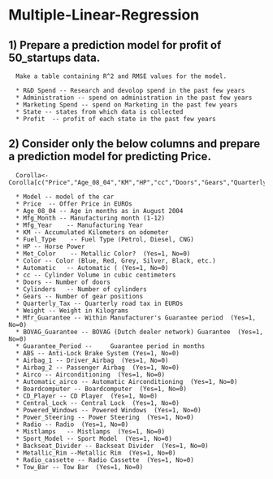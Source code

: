 # Multiple-Linear-Regression

## 1) Prepare a prediction model for profit of 50_startups data.

      Make a table containing R^2 and RMSE values for the model.

      * R&D Spend -- Research and devolop spend in the past few years
      * Administration -- spend on administration in the past few years
      * Marketing Spend -- spend on Marketing in the past few years
      * State -- states from which data is collected
      * Profit  -- profit of each state in the past few years
  
  
## 2) Consider only the below columns and prepare a prediction model for predicting Price.

      Corolla<-Corolla[c("Price","Age_08_04","KM","HP","cc","Doors","Gears","Quarterly_Tax","Weight")]

      * Model -- model of the car
      * Price  -- Offer Price in EUROs	
      * Age_08_04 -- Age in months as in August 2004	
      * Mfg_Month -- Manufacturing month (1-12)	
      * Mfg_Year	-- Manufacturing Year
      * KM -- Accumulated Kilometers on odometer
      * Fuel_Type	 -- Fuel Type (Petrol, Diesel, CNG)
      * HP -- Horse Power
      * Met_Color	 -- Metallic Color?  (Yes=1, No=0)
      * Color -- Color (Blue, Red, Grey, Silver, Black, etc.)
      * Automatic	-- Automatic ( (Yes=1, No=0)
      * cc -- Cylinder Volume in cubic centimeters
      * Doors -- Number of doors
      * Cylinders	-- Number of cylinders
      * Gears -- Number of gear positions
      * Quarterly_Tax -- Quarterly road tax in EUROs
      * Weight -- Weight in Kilograms
      * Mfr_Guarantee -- Within Manufacturer's Guarantee period  (Yes=1, No=0)
      * BOVAG_Guarantee -- BOVAG (Dutch dealer network) Guarantee  (Yes=1, No=0)
      * Guarantee_Period -- 	Guarantee period in months
      * ABS -- Anti-Lock Brake System (Yes=1, No=0)
      * Airbag_1 -- Driver_Airbag  (Yes=1, No=0)
      * Airbag_2 -- Passenger Airbag  (Yes=1, No=0)
      * Airco -- Airconditioning  (Yes=1, No=0)
      * Automatic_airco -- Automatic Airconditioning  (Yes=1, No=0)
      * Boardcomputer -- Boardcomputer  (Yes=1, No=0)
      * CD_Player -- CD Player  (Yes=1, No=0)
      * Central_Lock -- Central Lock  (Yes=1, No=0)
      * Powered_Windows -- Powered Windows  (Yes=1, No=0)
      * Power_Steering -- Power Steering  (Yes=1, No=0)
      * Radio -- Radio  (Yes=1, No=0)
      * Mistlamps	-- Mistlamps  (Yes=1, No=0)
      * Sport_Model -- Sport Model  (Yes=1, No=0)
      * Backseat_Divider -- Backseat Divider  (Yes=1, No=0)
      * Metallic_Rim --Metallic Rim  (Yes=1, No=0)
      * Radio_cassette -- Radio Cassette  (Yes=1, No=0)
      * Tow_Bar -- Tow Bar  (Yes=1, No=0)


